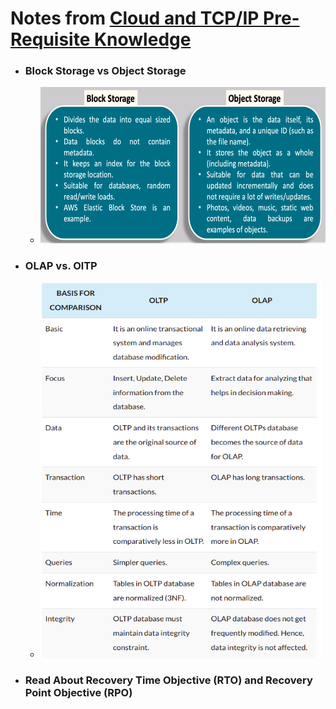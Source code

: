 # Notes from [Cloud and TCP/IP Pre-Requisite Knowledge](https://www.dolfined.com/courses/cloud-and-tcp-ip-pre-requisite-knowledge)



* ### Block Storage vs Object Storage
	* <img src="https://github.com/ahmadateya/learning-notes/blob/main/assets/images/Screenshot%20from%202021-12-04%2010-33-29.png" width="600" height="250">

* ### OLAP vs. OlTP
	* <img src="https://github.com/ahmadateya/learning-notes/blob/main/assets/images/Screenshot%20from%202021-12-04%2010-39-34.png" width="450" height="600">
	

* ### Read About Recovery Time Objective (RTO) and Recovery Point Objective (RPO)



